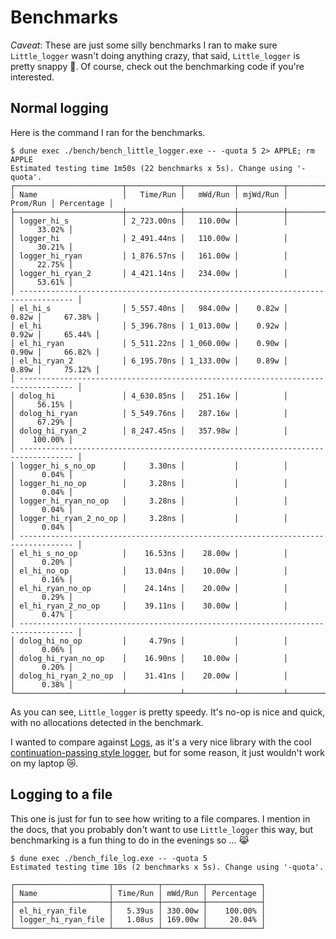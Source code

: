 # Benchmarks

*Caveat*: These are just some silly benchmarks I ran to make sure `Little_logger` wasn't doing anything crazy, that said, `Little_logger` is pretty snappy 🚀.  Of course, check out the benchmarking code if you're interested.

## Normal logging

Here is the command I ran for the benchmarks.

```
$ dune exec ./bench/bench_little_logger.exe -- -quota 5 2> APPLE; rm APPLE
Estimated testing time 1m50s (22 benchmarks x 5s). Change using '-quota'.
┌────────────────────────┬────────────┬───────────┬──────────┬──────────┬────────────┐
│ Name                   │   Time/Run │   mWd/Run │ mjWd/Run │ Prom/Run │ Percentage │
├────────────────────────┼────────────┼───────────┼──────────┼──────────┼────────────┤
│ logger_hi_s            │ 2_723.00ns │   110.00w │          │          │     33.02% │
│ logger_hi              │ 2_491.44ns │   110.00w │          │          │     30.21% │
│ logger_hi_ryan         │ 1_876.57ns │   161.00w │          │          │     22.75% │
│ logger_hi_ryan_2       │ 4_421.14ns │   234.00w │          │          │     53.61% │
│ ---------------------------------------------------------------------------------- │
│ el_hi_s                │ 5_557.40ns │   984.00w │    0.82w │    0.82w │     67.38% │
│ el_hi                  │ 5_396.78ns │ 1_013.00w │    0.92w │    0.92w │     65.44% │
│ el_hi_ryan             │ 5_511.22ns │ 1_060.00w │    0.90w │    0.90w │     66.82% │
│ el_hi_ryan_2           │ 6_195.70ns │ 1_133.00w │    0.89w │    0.89w │     75.12% │
│ ---------------------------------------------------------------------------------- │
│ dolog_hi               │ 4_630.85ns │   251.16w │          │          │     56.15% │
│ dolog_hi_ryan          │ 5_549.76ns │   287.16w │          │          │     67.29% │
│ dolog_hi_ryan_2        │ 8_247.45ns │   357.98w │          │          │    100.00% │
│ ---------------------------------------------------------------------------------- │
│ logger_hi_s_no_op      │     3.30ns │           │          │          │      0.04% │
│ logger_hi_no_op        │     3.28ns │           │          │          │      0.04% │
│ logger_hi_ryan_no_op   │     3.28ns │           │          │          │      0.04% │
│ logger_hi_ryan_2_no_op │     3.28ns │           │          │          │      0.04% │
│ ---------------------------------------------------------------------------------- │
│ el_hi_s_no_op          │    16.53ns │    28.00w │          │          │      0.20% │
│ el_hi_no_op            │    13.04ns │    10.00w │          │          │      0.16% │
│ el_hi_ryan_no_op       │    24.14ns │    20.00w │          │          │      0.29% │
│ el_hi_ryan_2_no_op     │    39.11ns │    30.00w │          │          │      0.47% │
│ ---------------------------------------------------------------------------------- │
│ dolog_hi_no_op         │     4.79ns │           │          │          │      0.06% │
│ dolog_hi_ryan_no_op    │    16.90ns │    10.00w │          │          │      0.20% │
│ dolog_hi_ryan_2_no_op  │    31.41ns │    20.00w │          │          │      0.38% │
└────────────────────────┴────────────┴───────────┴──────────┴──────────┴────────────┘
```

As you can see, `Little_logger` is pretty speedy.  It's no-op is nice and quick, with no allocations detected in the benchmark.

I wanted to compare against [Logs](https://opam.ocaml.org/packages/logs/), as it's a very nice library with the cool [continuation-passing style logger](https://discuss.ocaml.org/t/format-kprintf-usage/1396), but for some reason, it just wouldn't work on my laptop 😿.

## Logging to a file

This one is just for fun to see how writing to a file compares.  I mention in the docs, that you probably don't want to use `Little_logger` this way, but benchmarking is a fun thing to do in the evenings so ... 😹

```
$ dune exec ./bench_file_log.exe -- -quota 5
Estimated testing time 10s (2 benchmarks x 5s). Change using '-quota'.

┌─────────────────────┬──────────┬─────────┬────────────┐
│ Name                │ Time/Run │ mWd/Run │ Percentage │
├─────────────────────┼──────────┼─────────┼────────────┤
│ el_hi_ryan_file     │   5.39us │ 330.00w │    100.00% │
│ logger_hi_ryan_file │   1.08us │ 169.00w │     20.04% │
└─────────────────────┴──────────┴─────────┴────────────┘
```
